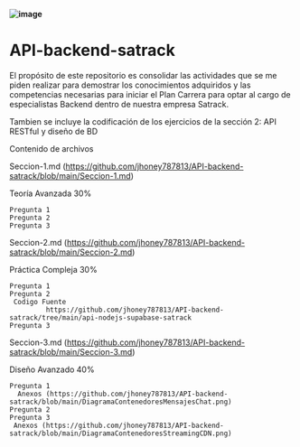 **![image](https://github.com/user-attachments/assets/5857b208-1dd9-4a70-a920-57324646cc37)**

# API-backend-satrack
 El propósito de este repositorio es consolidar las actividades que se me piden realizar para demostrar los conocimientos adquiridos y las competencias necesarias para iniciar el Plan Carrera para optar al cargo de especialistas Backend dentro de nuestra empresa Satrack.
 
 
 Tambien se incluye la codificación de los ejercicios  de la sección 2: API RESTful y diseño de BD


Contenido de archivos

Seccion-1.md (https://github.com/jhoney787813/API-backend-satrack/blob/main/Seccion-1.md)

  Teoría Avanzada 30%
  
    Pregunta 1
    Pregunta 2
    Pregunta 3

Seccion-2.md (https://github.com/jhoney787813/API-backend-satrack/blob/main/Seccion-2.md)

  Práctica Compleja 30%
  
    Pregunta 1
    Pregunta 2
     Codigo Fuente
             https://github.com/jhoney787813/API-backend-satrack/tree/main/api-nodejs-supabase-satrack 
    Pregunta 3
    
Seccion-3.md (https://github.com/jhoney787813/API-backend-satrack/blob/main/Seccion-3.md)

  Diseño Avanzado 40%
  
    Pregunta 1
      Anexos (https://github.com/jhoney787813/API-backend-satrack/blob/main/DiagramaContenedoresMensajesChat.png)
    Pregunta 2   
    Pregunta 3  
     Anexos (https://github.com/jhoney787813/API-backend-satrack/blob/main/DiagramaContenedoresStreamingCDN.png)
